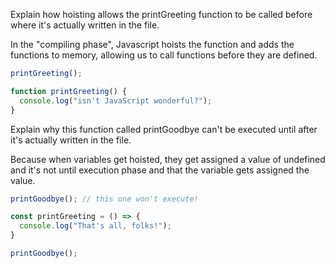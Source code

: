 Explain how hoisting allows the printGreeting function to be called before where it's actually written in the file.

In the "compiling phase", Javascript hoists the function and adds the functions to memory,
allowing us to call functions before they are defined.

```javascript
printGreeting();

function printGreeting() {
  console.log("isn't JavaScript wonderful?");
}
```

Explain why this function called printGoodbye can't be executed until after it's actually written in the file.

Because when variables get hoisted, they get assigned a value of undefined and it's not until execution phase and that the variable gets assigned the value.

```javascript
printGoodbye(); // this one won't execute!

const printGreeting = () => {
  console.log("That's all, folks!");
}

printGoodbye();
```
